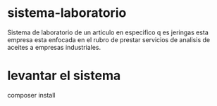 # sistema-laboratorio
Sistema de laboratorio de un articulo en especifico q es jeringas esta empresa esta enfocada en el rubro de prestar servicios de analisis de aceites a empresas industriales.

# levantar el sistema

composer install

